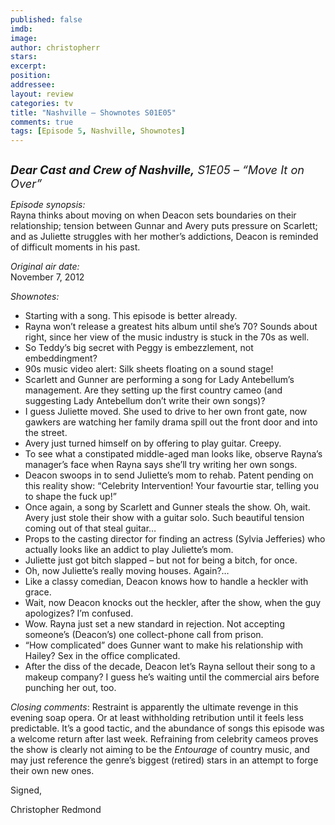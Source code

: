 ```yaml
---
published: false
imdb: 
image: 
author: christopherr 
stars: 
excerpt: 
position: 
addressee: 
layout: review
categories: tv
title: "Nashville — Shownotes S01E05"
comments: true
tags: [Episode 5, Nashville, Shownotes]
---
```

<div><p><span class="full-image-block ssNonEditable"><a href="/content/2012/11/12/nashville-shownotes-s01e05.html"><img src="http://static.squarespace.com/static/5005f6bcc4aa41161b33e89e/5329cf1fe4b07c068ebf74de/5329cf1fe4b07c068ebf7709/1352757074813/Nashville%20S1E05.jpg" alt="" /></a></span></p>
<p><span style="font-size:130%;"><strong><em>Dear Cast and Crew of Nashville,</em></strong><em> S1E05 &ndash; &ldquo;Move It on Over&rdquo;</em></span></p>
<p><em>Episode synopsis:</em><br />Rayna thinks about moving on when Deacon sets boundaries on their relationship; tension between Gunnar and Avery puts pressure on Scarlett; and as Juliette struggles with her mother&#8217;s addictions, Deacon is reminded of difficult moments in his past.</p>
<p><em>Original air date:</em><br />November 7, 2012</p>
<p><em>Shownotes:</em></p>
<ul>
<li>Starting with a song. This episode is better already. </li>
<li>Rayna won&rsquo;t release a greatest hits album until she&rsquo;s 70? Sounds about right, since her view of the music industry is stuck in the 70s as well. </li>
<li>So Teddy&rsquo;s big secret with Peggy is embezzlement, not embeddingment? </li>
<li>90s music video alert: Silk sheets floating on a sound stage!</li>
<li>Scarlett and Gunner are performing a song for Lady Antebellum&rsquo;s management. Are they setting up the first country cameo (and suggesting Lady Antebellum don&rsquo;t write their own songs)?</li>
<li>I guess Juliette moved. She used to drive to her own front gate, now gawkers are watching her family drama spill out the front door and into the street. </li>
<li>Avery just turned himself on by offering to play guitar. Creepy.</li>
<li>To see what a constipated middle-aged man looks like, observe Rayna&rsquo;s manager&rsquo;s face when Rayna says she&rsquo;ll try writing her own songs.</li>
<li>Deacon swoops in to send Juliette&rsquo;s mom to rehab. Patent pending on this reality show: &ldquo;Celebrity Intervention! Your favourtie star, telling you to shape the fuck up!&rdquo;</li>
<li>Once again, a song by Scarlett and Gunner steals the show. Oh, wait. Avery just stole their show with a guitar solo. Such beautiful tension coming out of that steal guitar&hellip;</li>
<li>Props to the casting director for finding an actress (Sylvia Jefferies) who actually looks like an addict to play Juliette&rsquo;s mom. </li>
<li>Juliette just got bitch slapped &ndash; but not for being a bitch, for once. </li>
<li>Oh, now Juliette&rsquo;s really moving houses. Again?&#8230;</li>
<li>Like a classy comedian, Deacon knows how to handle a heckler with grace.</li>
<li>Wait, now Deacon knocks out the heckler, after the show, when the guy apologizes? I&rsquo;m confused.</li>
<li>Wow. Rayna just set a new standard in rejection. Not accepting someone&rsquo;s (Deacon&rsquo;s) one collect-phone call from prison. </li>
<li>&ldquo;How complicated&rdquo; does Gunner want to make his relationship with Hailey? Sex in the office complicated. </li>
<li>After the diss of the decade, Deacon let&rsquo;s Rayna sellout their song to a makeup company? I guess he&rsquo;s waiting until the commercial airs before punching her out, too.</li>
</ul>
<p><em>Closing comments</em>: Restraint is apparently the ultimate revenge in this evening soap opera. Or at least withholding retribution until it feels less predictable. It&rsquo;s a good tactic, and the abundance of songs this episode was a welcome return after last week. Refraining from celebrity cameos proves the show is clearly not aiming to be the <em>Entourage</em> of country music, and may just reference the genre&rsquo;s biggest (retired) stars in an attempt to forge their own new ones.&nbsp;</p>
<p>Signed,</p>
<p>Christopher Redmond</p></div>

